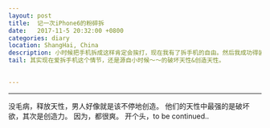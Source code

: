 ```yaml
---
layout: post
title:  记一次iPhone6的粉碎拆
date:   2017-11-5 20:32:00 +0800
categories: diary
location: ShangHai, China
description: 小时候把手机拆成这样肯定会挨打，现在我有了拆手机的自由。然后我成功得装了回去,当然不光是手机，还有B（逃
tail: 其实现在爱拆手机这个情节，还是源自小时候～～的破坏天性&创造天性。
      

---
```

---


没毛病，释放天性，男人好像就是该不停地创造。
他们的天性中最强的是破坏欲，其次是创造力。
因为，都很爽。
开个头，to be continued..
